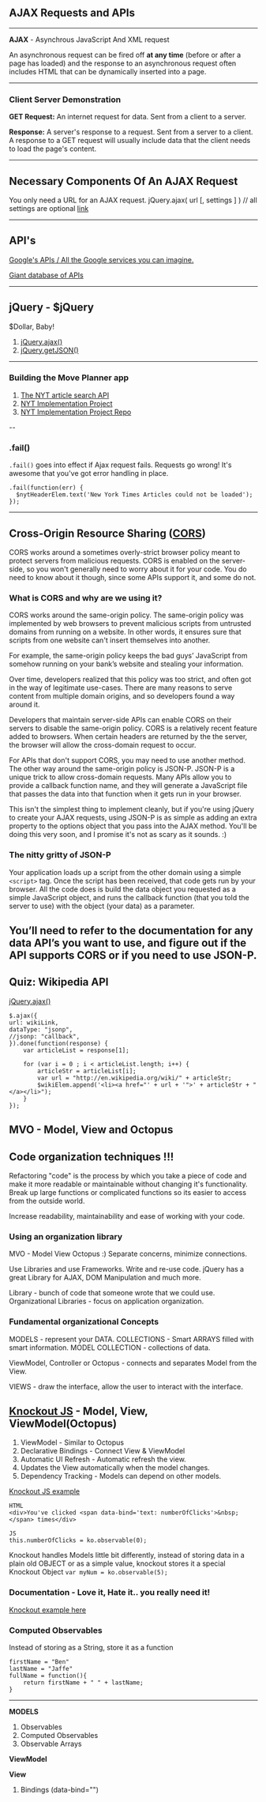 ## AJAX Requests and APIs

---

**AJAX** - Asynchrous JavaScript And XML request

An asynchronous request can be fired off **at any time** (before or after a page has loaded) and the response to an asynchronous request often includes HTML that can be dynamically inserted into a page.

---

### Client Server Demonstration

**GET Request:** An internet request for data. Sent from a client to a server.

**Response:** A server's response to a request. Sent from a server to a client. A response to a GET request will usually include data that the client needs to load the page's content.

---

## Necessary Components Of An AJAX Request

You only need a URL for an AJAX request.
jQuery.ajax( url [, settings ] ) // all settings are optional
[link](http://api.jquery.com/jquery.ajax/)

---

## API's

[Google's APIs / All the Google services you can imagine.](https://developers.google.com/apis-explorer/#p/)

[Giant database of APIs](https://www.programmableweb.com/apis/directory)

---

## jQuery - $jQuery

$Dollar, Baby!

1. [jQuery.ajax()](http://api.jquery.com/jquery.ajax/)
1. [jQuery.getJSON()](http://api.jquery.com/jquery.getjson/)

---

### Building the Move Planner app

1. [The NYT article search API](http://developer.nytimes.com/article_search_v2.json)
1. [NYT Implementation Project](https://laurahesse.github.io/NYT-Implementation/)
1. [NYT Implementation Project Repo](https://github.com/LauraHesse/NYT-Implementation)

--

### .fail()

`.fail()` goes into effect if Ajax request fails. Requests go wrong! It's awesome that you've got error handling in place.

```
.fail(function(err) {
  $nytHeaderElem.text('New York Times Articles could not be loaded');
});
```
---

## Cross-Origin Resource Sharing ([CORS](https://en.wikipedia.org/wiki/Cross-origin_resource_sharing))

CORS works around a sometimes overly-strict browser policy meant to protect servers from malicious requests. CORS is enabled on the server-side, so you won't generally need to worry about it for your code. You do need to know about it though, since some APIs support it, and some do not.

### What is CORS and why are we using it?

CORS works around the same-origin policy. The same-origin policy was implemented by web browsers to prevent malicious scripts from untrusted domains from running on a website. In other words, it ensures sure that scripts from one website can't insert themselves into another.

For example, the same-origin policy keeps the bad guys’ JavaScript from somehow running on your bank’s website and stealing your information.

Over time, developers realized that this policy was too strict, and often got in the way of legitimate use-cases. There are many reasons to serve content from multiple domain origins, and so developers found a way around it.

Developers that maintain server-side APIs can enable CORS on their servers to disable the same-origin policy. CORS is a relatively recent feature added to browsers. When certain headers are returned by the the server, the browser will allow the cross-domain request to occur.

For APIs that don't support CORS, you may need to use another method. The other way around the same-origin policy is JSON-P. JSON-P is a unique trick to allow cross-domain requests. Many APIs allow you to provide a callback function name, and they will generate a JavaScript file that passes the data into that function when it gets run in your browser.

This isn't the simplest thing to implement cleanly, but if you're using jQuery to create your AJAX requests, using JSON-P is as simple as adding an extra property to the options object that you pass into the AJAX method. You'll be doing this very soon, and I promise it's not as scary as it sounds. :)

### The nitty gritty of JSON-P

Your application loads up a script from the other domain using a simple `<script>` tag. Once the script has been received, that code gets run by your browser. All the code does is build the data object you requested as a simple JavaScript object, and runs the callback function (that you told the server to use) with the object (your data) as a parameter.

You’ll need to refer to the documentation for any data API’s you want to use, and figure out if the API supports CORS or if you need to use JSON-P.
---

## Quiz: Wikipedia API

[jQuery.ajax()](http://api.jquery.com/jquery.ajax/)
```
$.ajax({
url: wikiLink,
dataType: "jsonp",
//jsonp: "callback",
}).done(function(response) {
    var articleList = response[1];

    for (var i = 0 ; i < articleList.length; i++) {
        articleStr = articleList[i];
        var url = "http://en.wikipedia.org/wiki/" + articleStr;
        $wikiElem.append('<li><a href="' + url + '">' + articleStr + "</a></li>");
    }
});
```

## MVO - Model, View and Octopus


## Code organization techniques !!!

Refactoring "code" is the process by which you take a piece of code and make it more readable or maintainable without changing it's functionality.  Break up large functions or complicated functions so its easier to access from the outside world.

Increase readability, maintainability and ease of working with your code.

### Using an organization library

MVO - Model View Octopus :)
Separate concerns, minimize connections.

Use Libraries and use Frameworks. Write and re-use code.
jQuery has a great Library for AJAX, DOM Manipulation and much more.

Library - bunch of code that someone wrote that we could use.
Organizational Libraries - focus on application organization.

### Fundamental organizational Concepts

MODELS - represent your DATA.
COLLECTIONS - Smart ARRAYS filled with smart information.
MODEL COLLECTION - collections of data.

ViewModel, Controller or Octopus - connects and separates Model from the View.

VIEWS - draw the interface, allow the user to interact with the interface.

## [Knockout JS](http://knockoutjs.com/) - Model, View, ViewModel(Octopus)

1. ViewModel - Similar to Octopus
1. Declarative Bindings - Connect View & ViewModel
1. Automatic UI Refresh - Automatic refresh the view.
1. Updates the View automatically when the model changes.
1. Dependency Tracking - Models can depend on other models.

[Knockout JS example](http://jsfiddle.net/rniemeyer/3Lqsx/)

```
HTML
<div>You've clicked <span data-bind='text: numberOfClicks'>&nbsp;</span> times</div>

JS
this.numberOfClicks = ko.observable(0);
```

Knockout handles Models little bit differently, instead of storing data in a plain old OBJECT or as a simple value, knockout stores it a special Knockout Object ```var myNum = ko.observable(5);```

### Documentation - Love it, Hate it.. you really need it!

[Knockout example here](https://github.com/LauraHesse/ud989-cat-clicker-ko-starter)

### Computed Observables

Instead of storing as a String, store it as a function
```
firstName = "Ben"
lastName = "Jaffe"
fullName = function(){
    return firstName + " " + lastName;
}

```

---
**MODELS**

1. Observables
1. Computed Observables
1. Observable Arrays

**ViewModel**

**View**

1. Bindings (data-bind="")
